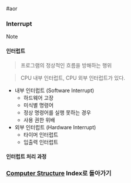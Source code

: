 #aor 
### Interrupt
>[!note]
>#### 인터럽트
>
>>프로그램의 정상적인 흐름을 방해하는 행위
>
>>CPU 내부 인터럽트, CPU 외부 인터럽트가 있다.

- 내부 인터럽트 (Software Interrupt)
	- 하드웨어 고장
	- 미식별 명령어
	- 정상 명령어를 실행 못하는 경우
	- 사용 권한 위배
- 외부 인터럽트 (Hardware Interrupt)
	- 타이머 인터럽트
	- 입출력 인터럽트

#### 인터럽트 처리 과정

### [Computer Structure](AOR/Dev-Index/Computer%20Structure.md) Index로 돌아가기